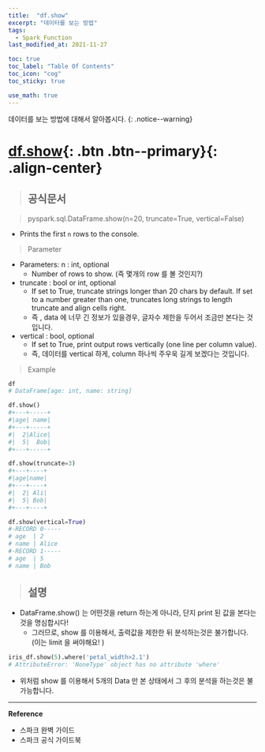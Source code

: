 ```yaml
---
title:  "df.show"
excerpt: "데이터를 보는 방법"
tags:
  - Spark_Function
last_modified_at: 2021-11-27

toc: true
toc_label: "Table Of Contents"
toc_icon: "cog"
toc_sticky: true

use_math: true
---
```


데이터를 보는 방법에 대해서 알아봅시다.
{: .notice--warning}

# [df.show](#link){: .btn .btn--primary}{: .align-center}

> ## 공식문서

> pyspark.sql.DataFrame.show(n=20, truncate=True, vertical=False)

- Prints the first `n` rows to the console.

> Parameter

- Parameters: $\mathrm{n}$ : int, optional
  - Number of rows to show. (즉 몇개의 row 를 볼 것인지?)
- truncate : bool or int, optional
  - If set to True, truncate strings longer than 20 chars by default. If set to a number greater than one, truncates long strings to length truncate and align cells right.
  - 즉 , data 에 너무 긴 정보가 있을경우, 글자수 제한을 두어서 조금만 본다는 것입니다.
- vertical : bool, optional
  - If set to True, print output rows vertically (one line per column value).
  - 즉, 데이터를 vertical 하게, column 하나씩 주우욱 길게 보겠다는 것입니다.

> Example

```python
df
# DataFrame[age: int, name: string]

df.show()
#+---+-----+
#|age| name|
#+---+-----+
#|  2|Alice|
#|  5|  Bob|
#+---+-----+

df.show(truncate=3)
#+---+----+
#|age|name|
#+---+----+
#|  2| Ali|
#|  5| Bob|
#+---+----+

df.show(vertical=True)
#-RECORD 0-----
# age  | 2
# name | Alice
#-RECORD 1-----
# age  | 5
# name | Bob
```

> ## 설명

- DataFrame.show() 는 어떤것을 return 하는게 아니라, 단지 print 된 값을 본다는것을 명심합시다! 
  - 그러므로, show 를 이용해서, 출력값을 제한한 뒤 분석하는것은 불가합니다. (이는 limit 을 써야해요! )

```python
iris_df.show(5).where('petal_width>2.1')
# AttributeError: 'NoneType' object has no attribute 'where'
```

- 위처럼 show 를 이용해서 5개의 Data 만 본 상태에서 그 후의 분석을 하는것은 불가능합니다.


---

**Reference**

- 스파크 완벽 가이드
- 스파크 공식 가이드북



